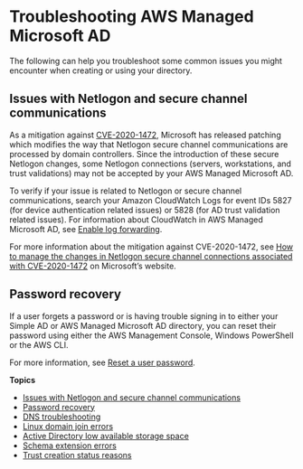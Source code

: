 # Troubleshooting AWS Managed Microsoft AD<a name="ms_ad_troubleshooting"></a>

The following can help you troubleshoot some common issues you might encounter when creating or using your directory\.

## Issues with Netlogon and secure channel communications<a name="ms_ad_tshoot_netlogon_issues"></a>

As a mitigation against [CVE\-2020\-1472](https://cve.mitre.org/cgi-bin/cvename.cgi?name=CVE-2020-1472), Microsoft has released patching which modifies the way that Netlogon secure channel communications are processed by domain controllers\. Since the introduction of these secure Netlogon changes, some Netlogon connections \(servers, workstations, and trust validations\) may not be accepted by your AWS Managed Microsoft AD\.

To verify if your issue is related to Netlogon or secure channel communications, search your Amazon CloudWatch Logs for event IDs 5827 \(for device authentication related issues\) or 5828 \(for AD trust validation related issues\)\. For information about CloudWatch in AWS Managed Microsoft AD, see [Enable log forwarding](ms_ad_enable_log_forwarding.md)\.

For more information about the mitigation against CVE\-2020\-1472, see [How to manage the changes in Netlogon secure channel connections associated with CVE\-2020\-1472](https://support.microsoft.com/en-us/topic/how-to-manage-the-changes-in-netlogon-secure-channel-connections-associated-with-cve-2020-1472-f7e8cc17-0309-1d6a-304e-5ba73cd1a11e) on Microsoft’s website\.

## Password recovery<a name="ms_ad_tshoot_password_recovery"></a>

If a user forgets a password or is having trouble signing in to either your Simple AD or AWS Managed Microsoft AD directory, you can reset their password using either the AWS Management Console, Windows PowerShell or the AWS CLI\.

For more information, see [Reset a user password](ms_ad_manage_users_groups_reset_password.md)\.

**Topics**
+ [Issues with Netlogon and secure channel communications](#ms_ad_tshoot_netlogon_issues)
+ [Password recovery](#ms_ad_tshoot_password_recovery)
+ [DNS troubleshooting](ms_ad_troubleshooting_dns.md)
+ [Linux domain join errors](ms_ad_troubleshooting_join_linux.md)
+ [Active Directory low available storage space](ms_ad_troubleshooting_low_storage_space.md)
+ [Schema extension errors](ms_ad_troubleshooting_schema.md)
+ [Trust creation status reasons](ms_ad_troubleshooting_trusts.md)